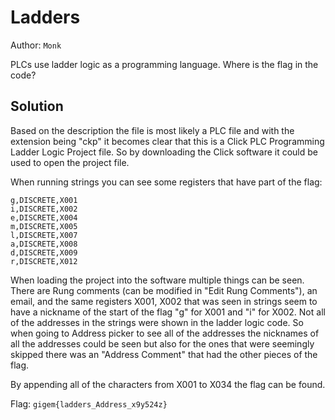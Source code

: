 # Ladders

Author: `Monk`

PLCs use ladder logic as a programming language. Where is the flag in the code?

## Solution

Based on the description the file is most likely a PLC file and with the extension being "ckp" it becomes clear that this is a Click PLC Programming Ladder Logic Project file. So by downloading the Click software it could be used to open the project file.

When running strings you can see some registers that have part of the flag:

```
g,DISCRETE,X001
i,DISCRETE,X002
e,DISCRETE,X004
m,DISCRETE,X005
l,DISCRETE,X007
a,DISCRETE,X008
d,DISCRETE,X009
r,DISCRETE,X012
```

When loading the project into the software multiple things can be seen. There are Rung comments (can be modified in "Edit Rung Comments"), an email, and the same registers X001, X002 that was seen in strings seem to have a nickname of the start of the flag "g" for X001 and "i" for X002. Not all of the addresses in the strings were shown in the ladder logic code. So when going to Address picker to see all of the addresses the nicknames of all the addresses could be seen but also for the ones that were seemingly skipped there was an "Address Comment" that had the other pieces of the flag.

By appending all of the characters from X001 to X034 the flag can be found.

Flag: `gigem{ladders_Address_x9y524z}`

